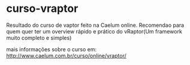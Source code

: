 curso-vraptor
=============

Resultado do curso de vaptor feito na Caelum online.
Recomendao para quem quer ter um overview rápido e prático do vRaptor(Um framework muito completo e simples)

mais informações sobre o curso em: http://www.caelum.com.br/curso/online/vraptor/
